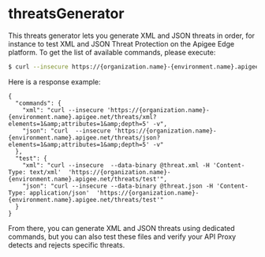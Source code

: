 # threatsGenerator

This threats generator lets you generate XML and JSON threats in order, for instance to test XML and JSON Threat Protection on the Apigee Edge platform.
To get the list of available commands, please execute:

```bash
$ curl --insecure https://{organization.name}-{environment.name}.apigee.net/threats/commands
```

Here is a response example:

```code
{
  "commands": {
    "xml": "curl --insecure 'https://{organization.name}-{environment.name}.apigee.net/threats/xml?elements=1&amp;attributes=1&amp;depth=5' -v",
    "json": "curl  --insecure 'https://{organization.name}-{environment.name}.apigee.net/threats/json?elements=1&amp;attributes=1&amp;depth=5' -v"
  },
  "test": {
    "xml": "curl --insecure  --data-binary @threat.xml -H 'Content-Type: text/xml'  'https://{organization.name}-{environment.name}.apigee.net/threats/test'",
    "json": "curl --insecure --data-binary @threat.json -H 'Content-Type: application/json'  'https://{organization.name}-{environment.name}.apigee.net/threats/test'"
  }
}
```

From there, you can generate XML and JSON threats using dedicated commands, but you can also test these files and verify your API Proxy detects and rejects specific threats.
